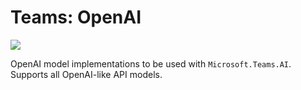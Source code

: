 # Teams: OpenAI

<a href="https://microsoft.github.io/teams.ts/2.getting-started/1.create-application.html" target="_blank">
    <img src="https://img.shields.io/badge/📖 Getting Started-blue?style=for-the-badge" />
</a>

OpenAI model implementations to be used with `Microsoft.Teams.AI`. Supports all OpenAI-like API models.